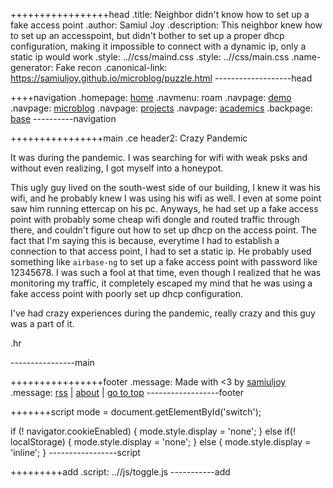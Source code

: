 +++++++++++++++++head
.title: Neighbor didn't know how to set up a fake access point
.author: Samiul Joy
.description: This neighbor knew how to set up an accesspoint, but didn't bother to set up a proper dhcp configuration, making it impossible to connect with a dynamic ip, only a static ip would work
.style: ..//css/maind.css
.style: ..//css/main.css
.name-generator: Fake recon
.canonical-link: https://samiuljoy.github.io/microblog/puzzle.html
-------------------head

++++navigation
.homepage: [home](..//index.html)
.navmenu: roam
.navpage: [demo](..//demo/base.html)
.navpage: [microblog](..//microblog/base.html)
.navpage: [projects](..//projects/base.html)
.navpage: [academics](..//academics/base.html)
.backpage: [base](base.html)
----------navigation

++++++++++++++++main
.ce header2: Crazy Pandemic

It was during the pandemic. I was searching for wifi with weak psks and without even realizing, I got myself into a honeypot.

This ugly guy lived on the south-west side of our building, I knew it was his wifi, and he probably knew I was using his wifi as well. I even at some point saw him running ettercap on his pc. Anyways, he had set up a fake access point with probably some cheap wifi dongle and routed traffic through there, and couldn't figure out how to set up dhcp on the access point. The fact that I'm saying this is because, everytime I had to establish a connection to that access point, I had to set a static ip. He probably used something like `airbase-ng` to set up a fake access point with password like 12345678. I was such a fool at that time, even though I realized that he was monitoring my traffic, it completely escaped my mind that he was using a fake access point with poorly set up dhcp configuration.

I've had crazy experiences during the pandemic, really crazy and this guy was a part of it.

.hr

----------------main

++++++++++++++++footer
.message: Made with <3 by [samiuljoy](https://github.com/samiuljoy)
.message: [rss](/rss.xml) | [about](/about.html) | [go to top](#)
------------------footer

+++++++script
mode = document.getElementById('switch');

if (! navigator.cookieEnabled) {
	mode.style.display = 'none';
}
else if(! localStorage) {
	mode.style.display = 'none';
}
else {
	mode.style.display = 'inline';
}
-----------------script

+++++++++add
.script: ..//js/toggle.js
-----------add


